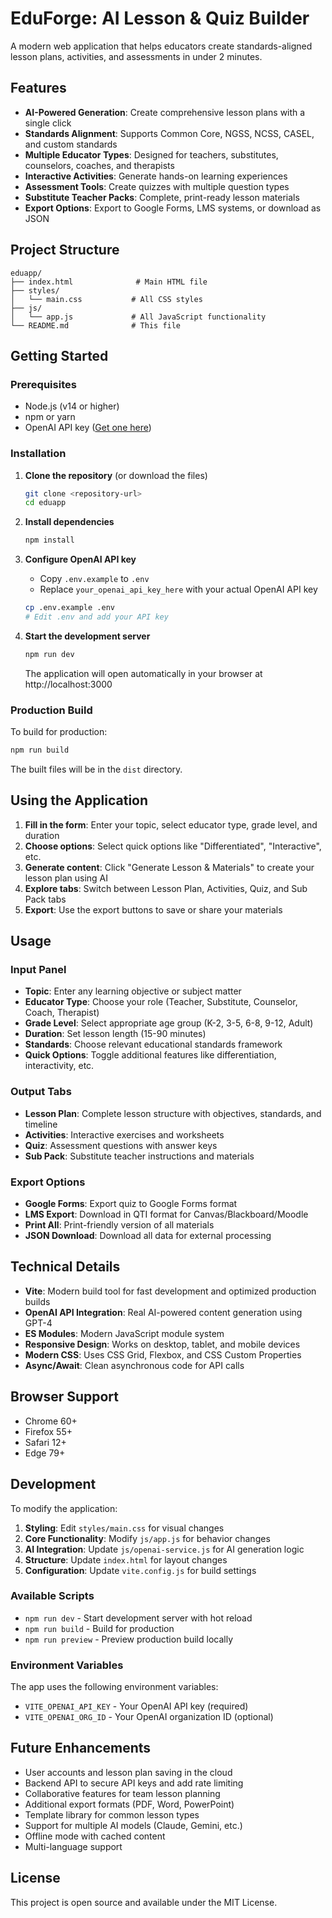 # EduForge: AI Lesson & Quiz Builder

A modern web application that helps educators create standards-aligned lesson plans, activities, and assessments in under 2 minutes.

## Features

- **AI-Powered Generation**: Create comprehensive lesson plans with a single click
- **Standards Alignment**: Supports Common Core, NGSS, NCSS, CASEL, and custom standards
- **Multiple Educator Types**: Designed for teachers, substitutes, counselors, coaches, and therapists
- **Interactive Activities**: Generate hands-on learning experiences
- **Assessment Tools**: Create quizzes with multiple question types
- **Substitute Teacher Packs**: Complete, print-ready lesson materials
- **Export Options**: Export to Google Forms, LMS systems, or download as JSON

## Project Structure

```
eduapp/
├── index.html              # Main HTML file
├── styles/
│   └── main.css           # All CSS styles
├── js/
│   └── app.js             # All JavaScript functionality
└── README.md              # This file
```

## Getting Started

### Prerequisites

- Node.js (v14 or higher)
- npm or yarn
- OpenAI API key ([Get one here](https://platform.openai.com/api-keys))

### Installation

1. **Clone the repository** (or download the files)
   ```bash
   git clone <repository-url>
   cd eduapp
   ```

2. **Install dependencies**
   ```bash
   npm install
   ```

3. **Configure OpenAI API key**
   - Copy `.env.example` to `.env`
   - Replace `your_openai_api_key_here` with your actual OpenAI API key
   ```bash
   cp .env.example .env
   # Edit .env and add your API key
   ```

4. **Start the development server**
   ```bash
   npm run dev
   ```
   The application will open automatically in your browser at http://localhost:3000

### Production Build

To build for production:
```bash
npm run build
```

The built files will be in the `dist` directory.

## Using the Application

1. **Fill in the form**: Enter your topic, select educator type, grade level, and duration
2. **Choose options**: Select quick options like "Differentiated", "Interactive", etc.
3. **Generate content**: Click "Generate Lesson & Materials" to create your lesson plan using AI
4. **Explore tabs**: Switch between Lesson Plan, Activities, Quiz, and Sub Pack tabs
5. **Export**: Use the export buttons to save or share your materials

## Usage

### Input Panel
- **Topic**: Enter any learning objective or subject matter
- **Educator Type**: Choose your role (Teacher, Substitute, Counselor, Coach, Therapist)
- **Grade Level**: Select appropriate age group (K-2, 3-5, 6-8, 9-12, Adult)
- **Duration**: Set lesson length (15-90 minutes)
- **Standards**: Choose relevant educational standards framework
- **Quick Options**: Toggle additional features like differentiation, interactivity, etc.

### Output Tabs
- **Lesson Plan**: Complete lesson structure with objectives, standards, and timeline
- **Activities**: Interactive exercises and worksheets
- **Quiz**: Assessment questions with answer keys
- **Sub Pack**: Substitute teacher instructions and materials

### Export Options
- **Google Forms**: Export quiz to Google Forms format
- **LMS Export**: Download in QTI format for Canvas/Blackboard/Moodle
- **Print All**: Print-friendly version of all materials
- **JSON Download**: Download all data for external processing

## Technical Details

- **Vite**: Modern build tool for fast development and optimized production builds
- **OpenAI API Integration**: Real AI-powered content generation using GPT-4
- **ES Modules**: Modern JavaScript module system
- **Responsive Design**: Works on desktop, tablet, and mobile devices
- **Modern CSS**: Uses CSS Grid, Flexbox, and CSS Custom Properties
- **Async/Await**: Clean asynchronous code for API calls

## Browser Support

- Chrome 60+
- Firefox 55+
- Safari 12+
- Edge 79+

## Development

To modify the application:

1. **Styling**: Edit `styles/main.css` for visual changes
2. **Core Functionality**: Modify `js/app.js` for behavior changes
3. **AI Integration**: Update `js/openai-service.js` for AI generation logic
4. **Structure**: Update `index.html` for layout changes
5. **Configuration**: Update `vite.config.js` for build settings

### Available Scripts

- `npm run dev` - Start development server with hot reload
- `npm run build` - Build for production
- `npm run preview` - Preview production build locally

### Environment Variables

The app uses the following environment variables:
- `VITE_OPENAI_API_KEY` - Your OpenAI API key (required)
- `VITE_OPENAI_ORG_ID` - Your OpenAI organization ID (optional)

## Future Enhancements

- User accounts and lesson plan saving in the cloud
- Backend API to secure API keys and add rate limiting
- Collaborative features for team lesson planning
- Additional export formats (PDF, Word, PowerPoint)
- Template library for common lesson types
- Support for multiple AI models (Claude, Gemini, etc.)
- Offline mode with cached content
- Multi-language support

## License

This project is open source and available under the MIT License. 